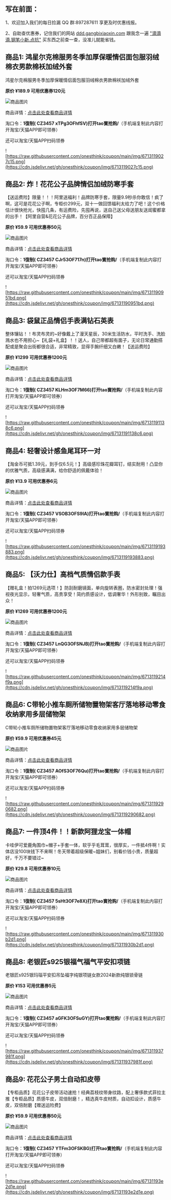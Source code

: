 ## 写在前面：

1、欢迎加入我们的每日捡漏 QQ 群:897287611 享更及时优惠线报。

2、自助查优惠券，记住我们的网站 [ddd.gangbixiaoxin.com](https://ddd.gangbixiaoxin.com) 跟我念一遍 ["滴滴滴.钢笔小新.点抗"](https://ddd.gangbixiaoxin.com) 买东西之前查一查，没准儿就能省钱。

## 商品1: 鸿星尔克棉服男冬季加厚保暖情侣面包服羽绒棉衣男款棉袄加绒外套

鸿星尔克棉服男冬季加厚保暖情侣面包服羽绒棉衣男款棉袄加绒外套

**原价 ¥189.9 可用优惠券120元**

![商品图片](https://img.alicdn.com/bao/uploaded/i4/2215665179539/O1CN01O6TaCi2KKv4WSq6OR_!!2215665179539.jpg)

商品详情：[点击此处查看商品详情](https://s.click.taobao.com/t?e=m%3D2%26s%3DW8Qqdp%2FNeXlw4vFB6t2Z2ueEDrYVVa64XoO8tOebS%2BdRAdhuF14FMV8%2B79b23tceRitN3%2FurF3zWbLW7uhxyboGvCrJWHk1%2FTyVl44vrPmd3miNKHWpinpVm%2FOAUUFw71qrpxiwMoCNxc1AtbZGVS1a0J7nGytfljH9X%2F3XeKSzNEPXytV9ALoS4zvCRUrqugRbTZRyk9%2Bv3fQyCk1nCkAHXOdyB57fJZf8e638kW5otFo8jhOKraV8dVx7vIkrLvf4FgRykafcbkJ5QxPS2Ci%2FKfJmqgrYAfWsUjZoD5RA9VyWk9bQXWNhf0QY9fsQYDseal0NfMDXJpWvVCAyWdKJn5AyUbPoV&amp;union_lens=lensId:TAPI@1729302911@21078dff_1273_192a27c59ee_caa6@01)

淘口令：**1復制( CZ3457 xTPg3OFhfSV)打开tao寳抢购/**（手机端复制此内容打开淘宝/天猫APP即可领券）</p>

还可以淘宝/天猫APP扫码领券

![https://raw.githubusercontent.com/onesthink/coupon/main/img/6713119027c15.png](https://cdn.jsdelivr.net/gh/onesthink/coupon/img/6713119027c15.png)

## 商品2: 炸！花花公子品牌情侣加绒防寒手套

【送运费险】限量！！！阿里送福利！品牌防寒手套，限量9.9秒杀你敢信！疯了啊，这可是花花公子啊，专柜价299元，双十一做回馈福利太给力了吧！这个价格估计很快抢光，快囤几条，有运费险，先囤再说，送自己送父母送朋友送闺蜜都拿的出手！【阿里自营&amp;花花公子品牌，百分百正品保障】

**原价 ¥59.9 可用优惠券50元**

![商品图片](https://img.alicdn.com/i4/3357549645/O1CN01CEGX6x2L7T3U1Vmpr_!!3357549645.jpg)

商品详情：[点击此处查看商品详情](https://s.click.taobao.com/t?e=m%3D2%26s%3DOyPvglb3oclw4vFB6t2Z2ueEDrYVVa64XoO8tOebS%2BdRAdhuF14FMV8%2B79b23tcet4hWD5k2kjPWbLW7uhxyboGvCrJWHk1%2FTyVl44vrPmd3miNKHWpinpVm%2FOAUUFw71qrpxiwMoCNxc1AtbZGVS5rHbFi7jj19g0RsJgeNNkMLZMqoQW%2BfuKGzo1lVxIioNeJo9S%2FW98hJ%2BKGUzaijsLNVlDzryJpZm6x6MfSdqZ80iS0LTPez9eSRXKeA%2B2WR94LZXECDVgA4%2BfirBrx7mM7AMx9cWAx%2BEiM%2FlSG%2FbZSCSlVMplbCJEIOhzUNghQkU1NVKZy3ECfGDF1NzTQoPw%3D%3D&amp;union_lens=lensId:TAPI@1729302913@213f7fa2_12aa_192a27c613f_1825@01)

淘口令：**1復制( CZ3457 CJr53OF717n)打开tao寳抢购/**（手机端复制此内容打开淘宝/天猫APP即可领券）</p>

还可以淘宝/天猫APP扫码领券

![https://raw.githubusercontent.com/onesthink/coupon/main/img/67131190951bd.png](https://cdn.jsdelivr.net/gh/onesthink/coupon/img/67131190951bd.png)

## 商品3: 袋鼠正品情侣手表满钻石英表

整体镶钻！！布灵布灵的~好像戴上了漫天星辰，30米生活防水，平时洗手、洗脸溅水也不用担心~【礼袋+礼盒】！！送人，自己带都超有面子，无论日常通勤搭配或是聚会出街都很合适，非常精致，显得手腕纤细又白嫩！【送运费险】

**原价 ¥1299 可用优惠券1200元**

![商品图片](https://img.alicdn.com/imgextra/i2/2746906825/O1CN01S35X3m20Hu81LTXjJ_!!2746906825.jpg)

商品详情：[点击此处查看商品详情](https://s.click.taobao.com/t?e=m%3D2%26s%3Dk95bctc0Cn9w4vFB6t2Z2ueEDrYVVa64yK8Cckff7TVRAdhuF14FMV8%2B79b23tce5x%2BIUlGKNpXWbLW7uhxyboGvCrJWHk1%2FTyVl44vrPmd3miNKHWpinpVm%2FOAUUFw71qrpxiwMoCNxc1AtbZGVS9UuHHK%2F7HGRko0ocwkl57zNEPXytV9ALoS4zvCRUrquEBMXzFO8lg6qVcNyen00l86hHQFoYIxfMUASPJjW1yvyk0i9JdHdv9RPQlpAu369PFMQ8dyFJHJTU1UpnLcQJ9kYvQZuIwx3oGeIQL4Fi9GoFD9K%2B82vh27pXCmJ3b%2FlhgcbUccTft%2B228n1ngbVmA%3D%3D&amp;union_lens=lensId:TAPI@1729302915@213cbd9c_125d_192a27c697d_271c@01)

淘口令：**1復制( CZ3457 KLHm3OF7M66)打开tao寳抢购/**（手机端复制此内容打开淘宝/天猫APP即可领券）</p>

还可以淘宝/天猫APP扫码领券

![https://raw.githubusercontent.com/onesthink/coupon/main/img/67131191138c6.png](https://cdn.jsdelivr.net/gh/onesthink/coupon/img/67131191138c6.png)

## 商品4: 轻奢设计感鱼尾耳环一对

【淘金币可抵1.39元，到手仅6.5元！】高级感珍珠花瓣耳钉，结实耐用！凸显你的优雅气质，高级感满满，给你舒适的佩戴体验！

**原价 ¥13.9 可用优惠券6元**

![商品图片](https://img.alicdn.com/i2/2126081588/O1CN01A9TYgv1NbLwWqbbQn_!!2126081588.jpg)

商品详情：[点击此处查看商品详情](https://s.click.taobao.com/t?e=m%3D2%26s%3DyESS5K40rflw4vFB6t2Z2ueEDrYVVa64XoO8tOebS%2BdRAdhuF14FMV8%2B79b23tcelovu%2FCElQOvWbLW7uhxyboGvCrJWHk1%2FTyVl44vrPmd3miNKHWpinpVm%2FOAUUFw71qrpxiwMoCNxc1AtbZGVSwjLBCRy84z%2B4KFkcIr9hNILZMqoQW%2BfuKGzo1lVxIioWpNdwTRjQeXqZtus%2FAVNwvFlSVajm0QrFCh2h4IuYARuiIKB2G2E766o7Pxgf5LOJw0DweaxRlQ4%2BfirBrx7mM7AMx9cWAx%2BEiM%2FlSG%2FbZRm5meebLYQIJsDZDjgW5bNU1NVKZy3ECfGDF1NzTQoPw%3D%3D&amp;union_lens=lensId:TAPI@1729302917@21078dff_1273_192a27c7257_cbe9@01)

淘口令：**1復制( CZ3457 VSOB3OFS9IA)打开tao寳抢购/**（手机端复制此内容打开淘宝/天猫APP即可领券）</p>

还可以淘宝/天猫APP扫码领券

![https://raw.githubusercontent.com/onesthink/coupon/main/img/6713119193883.png](https://cdn.jsdelivr.net/gh/onesthink/coupon/img/6713119193883.png)

## 商品5: 【沃力仕】高档气质情侣款手表

【赠礼盒！拍1269元选项！】防刮耐磨镜面，单向旋转表圈，防水密封处理！强视夜光显示，轻奢气质，高贵享受！简约质感设计，低调奢华！外形别致，瞩目出众！

**原价 ¥1269 可用优惠券1200元**

![商品图片](https://img.alicdn.com/imgextra/i3/649510188/O1CN017UY7811DG9RzhnH99_!!649510188.png)

商品详情：[点击此处查看商品详情](https://s.click.taobao.com/t?e=m%3D2%26s%3DnKElvfgs5lZw4vFB6t2Z2ueEDrYVVa64yK8Cckff7TVRAdhuF14FMV8%2B79b23tce79%2FTFaMDK6TWbLW7uhxyboGvCrJWHk1%2FTyVl44vrPmd3miNKHWpinpVm%2FOAUUFw71qrpxiwMoCNxc1AtbZGVS6IMy48vc%2FMX%2BLZogFml9d7NEPXytV9ALoS4zvCRUrqugPIs5%2BSalUd52qZjCNdW0%2FvE3pipD0%2B8j21h1Bm%2BaJBQ4Pl%2BqXLMBqAl5DAjpgkel01KgyB2micbkJ5QxPS2Ci%2FKfJmqgrYAfWsUjZoD5RCzPpJdsZj%2FH2n1SmyzFqt5Dseal0NfMDXJpWvVCAyWdKJn5AyUbPoV&amp;union_lens=lensId:TAPI@1729302919@2150150e_133d_192a27c7876_d994@01)

淘口令：**1復制( CZ3457 LnQG3OFSNJB)打开tao寳抢购/**（手机端复制此内容打开淘宝/天猫APP即可领券）</p>

还可以淘宝/天猫APP扫码领券

![https://raw.githubusercontent.com/onesthink/coupon/main/img/6713119214f9a.png](https://cdn.jsdelivr.net/gh/onesthink/coupon/img/6713119214f9a.png)

## 商品6: C带轮小推车厕所储物置物架客厅落地移动零食收纳家用多层储物架

C带轮小推车厕所储物置物架客厅落地移动零食收纳家用多层储物架

**原价 ¥59.9 可用优惠券45元**

![商品图片](https://img.alicdn.com/bao/uploaded/i1/2218549812329/O1CN01oBrts71T4jQfpcdJg_!!0-item_pic.jpg)

商品详情：[点击此处查看商品详情](https://s.click.taobao.com/t?e=m%3D2%26s%3DKUgz5ZOyLoJw4vFB6t2Z2ueEDrYVVa64yK8Cckff7TVRAdhuF14FMfPlrUcYK6EP8sviUM61dt3WbLW7uhxyboGvCrJWHk1%2FTyVl44vrPmd3miNKHWpinpVm%2FOAUUFw71qrpxiwMoCNxc1AtbZGVSxLi%2Bdf8ZdR3nDfXo4SYo5PNEPXytV9ALoS4zvCRUrquOCrxgt8PuTwA86loy9oEhoQSkuoiWh3iNp7ubydzBisLnXnewcp2AlcnTJ5XgOd4yO4odLzgW4QbkJ5QxPS2Ci%2FKfJmqgrYAfWsUjZoD5RAo4L694tZWrOBAIeIj7O4qDseal0NfMDXJpWvVCAyWdKJn5AyUbPoV&amp;union_lens=lensId:TAPI@1729302922@0bbb3252_126f_192a27c83ce_e44b@01)

淘口令：**1復制( CZ3457 AOfS3OF76Qu)打开tao寳抢购/**（手机端复制此内容打开淘宝/天猫APP即可领券）</p>

还可以淘宝/天猫APP扫码领券

![https://raw.githubusercontent.com/onesthink/coupon/main/img/6713119290682.png](https://cdn.jsdelivr.net/gh/onesthink/coupon/img/6713119290682.png)

## 商品7: 一件顶4件！！新款阿狸龙宝一体帽

卡哇伊可爱鹿角围巾+帽子+手套一体，软乎乎毛茸茸，很厚实，一件抵4件啊！实体店没100块钱下不来啊！冬天带着超级保暖~姐妹们，别看价钱小贵，质量超好，千万不要错过~

**原价 ¥29.8 可用优惠券10元**

![商品图片](https://img.alicdn.com/i2/3855157245/O1CN01o0KIni23OGOy2vDQw_!!0-item_pic.jpg)

商品详情：[点击此处查看商品详情](https://s.click.taobao.com/t?e=m%3D2%26s%3DUFQBh12%2FLJRw4vFB6t2Z2ueEDrYVVa64yK8Cckff7TVRAdhuF14FMfPlrUcYK6EPt4hWD5k2kjPWbLW7uhxyboGvCrJWHk1%2FTyVl44vrPmd3miNKHWpinpVm%2FOAUUFw71qrpxiwMoCNxc1AtbZGVS1YINRzlmfV5gjmsB1YM2coLZMqoQW%2BfuKGzo1lVxIioB2XDzuyN8QwUJKBo5XAd%2FzcK4VddlazX7%2FqctPMvDFiKXYpXWj%2B9lJhT9gFEdd0P0P%2FabBFau3A4%2BfirBrx7mM7AMx9cWAx%2BEiM%2FlSG%2FbZTprEGopT39qjDWfbLWO5AHU1NVKZy3ECfGDF1NzTQoPw%3D%3D&amp;union_lens=lensId:TAPI@1729302923@21070768_12ce_192a27c8a5b_6c3a@01)

淘口令：**1復制( CZ3457 5sHt3OF7e8X)打开tao寳抢购/**（手机端复制此内容打开淘宝/天猫APP即可领券）</p>

还可以淘宝/天猫APP扫码领券

![https://raw.githubusercontent.com/onesthink/coupon/main/img/671311930b2d1.png](https://cdn.jsdelivr.net/gh/onesthink/coupon/img/671311930b2d1.png)

## 商品8: 老银匠s925银福气福气平安扣项链

老银匠s925银玛瑙平安扣吊坠福字纯银项链女款2024新款纯银锁骨链

**原价 ¥153 可用优惠券5元**

![商品图片](https://img.alicdn.com/bao/uploaded/i1/2904522154/O1CN01AC8plK1Rma54LxjmM_!!0-item_pic.jpg)

商品详情：[点击此处查看商品详情](https://s.click.taobao.com/t?e=m%3D2%26s%3D3%2FgrBE3cXNJw4vFB6t2Z2ueEDrYVVa64yK8Cckff7TVRAdhuF14FMfPlrUcYK6EP5x%2BIUlGKNpXWbLW7uhxyboGvCrJWHk1%2FTyVl44vrPmd3miNKHWpinpVm%2FOAUUFw71qrpxiwMoCNxc1AtbZGVS05wcy2wzwWpMIWmYnhB%2F8kLZMqoQW%2BfuB6GmlJyRiVTXhwHHUXYfmLTJFYCn65jtMsKV%2BhDvC1w6f4cKpx%2FAVqw03LShduORwOTGzW7OjQUiYC7paNgzZ1TU1UpnLcQJ%2BEd5aUVGkCW%2BLmTD4LgHLQOx5qXQ18wNcmla9UIDJZ0omfkDJRs%2BhU%3D&amp;union_lens=lensId:TAPI@1729302925@213e664e_12d0_192a27c9103_59c0@01)

淘口令：**1復制( CZ3457 aGFK3OFSuGY)打开tao寳抢购/**（手机端复制此内容打开淘宝/天猫APP即可领券）</p>

还可以淘宝/天猫APP扫码领券

![https://raw.githubusercontent.com/onesthink/coupon/main/img/671311937981f.png](https://cdn.jsdelivr.net/gh/onesthink/coupon/img/671311937981f.png)

## 商品9: 花花公子男士自动扣皮带

【专柜品质】花花公子皮带活动速抢！经典荔枝纹带身纹路，配上奢侈款式菲拉主推【专柜品质】质感牛皮，双倍耐磨！，精选真牛皮材质，自动扣设计，质感牛皮，双倍耐磨【赠送运险费】

**原价 ¥59.9 可用优惠券50元**

![商品图片](https://img.alicdn.com/i4/3357549645/O1CN01jEVnGC2L7T3OBLfMB_!!3357549645.jpg)

商品详情：[点击此处查看商品详情](https://s.click.taobao.com/t?e=m%3D2%26s%3DLBGykgehp9lw4vFB6t2Z2ueEDrYVVa64XoO8tOebS%2BdRAdhuF14FMfPlrUcYK6EPlovu%2FCElQOvWbLW7uhxyboGvCrJWHk1%2FTyVl44vrPmd3miNKHWpinpVm%2FOAUUFw71qrpxiwMoCNxc1AtbZGVS5rHbFi7jj19g0RsJgeNNkMLZMqoQW%2BfuKGzo1lVxIioKWovpN2GO9d%2BEkQpPrzqWgAS1Du5K5z2m6R0ZCJSiP0vuKC4wUrgvum1Wape6hPBeXOvXcB1lXo4%2BfirBrx7mM7AMx9cWAx%2BEiM%2FlSG%2FbZTZ0UJg3AnWxOoBzfTJqSe2U1NVKZy3ECfGDF1NzTQoPw%3D%3D&amp;union_lens=lensId:TAPI@1729302927@210781c6_12df_192a27c9798_c93b@01)

淘口令：**1復制( CZ3457 YTFm3OFSKBG)打开tao寳抢购/**（手机端复制此内容打开淘宝/天猫APP即可领券）</p>

还可以淘宝/天猫APP扫码领券

![https://raw.githubusercontent.com/onesthink/coupon/main/img/67131193e2d1e.png](https://cdn.jsdelivr.net/gh/onesthink/coupon/img/67131193e2d1e.png)

